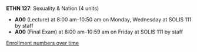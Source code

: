 **ETHN 127**: Sexuality & Nation (4 units)

- **A00** (Lecture) at 8:00 am–10:50 am on Monday, Wednesday at SOLIS 111 by staff
- **A00** (Final Exam) at 8:00 am–10:59 am on Friday at SOLIS 111 by staff

[Enrollment numbers over time](./ETHN127.tsv)
